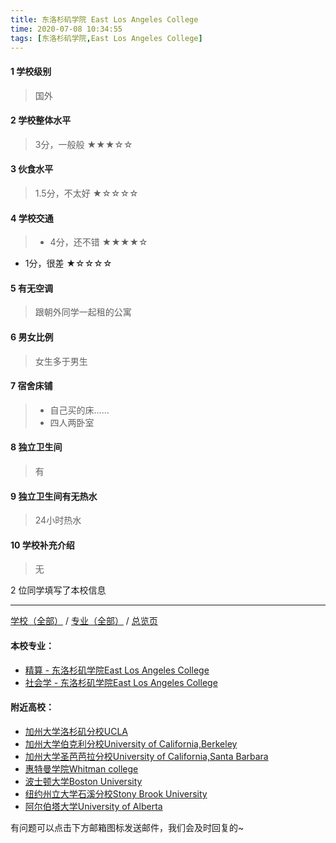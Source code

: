 ```yaml
---
title: 东洛杉矶学院 East Los Angeles College
time: 2020-07-08 10:34:55
tags: [东洛杉矶学院,East Los Angeles College]
---
```

#### 1 学校级别
> 国外


#### 2 学校整体水平
> 3分，一般般
★★★☆☆


#### 3 伙食水平
>  1.5分，不太好
★☆☆☆☆


#### 4 学校交通
> - 4分，还不错
★★★★☆
- 1分，很差
★☆☆☆☆


#### 5 有无空调
> 跟朝外同学一起租的公寓


#### 6 男女比例
> 女生多于男生


#### 7 宿舍床铺
> - 自己买的床……
> - 四人两卧室
 

#### 8 独立卫生间
> 有


#### 9 独立卫生间有无热水
> 24小时热水


#### 10 学校补充介绍
>  无

2 位同学填写了本校信息
***
[学校（全部）](https://univgo.github.io/2020/07/09/学校汇总页) / [专业（全部）](https://univgo.github.io/2020/07/09/专业汇总页) / [总览页](https://univgo.github.io/2020/07/09/总览)
#### 本校专业：
- [精算 - 东洛杉矶学院East Los Angeles College](https://univgo.github.io/2020/07/08/精算%20-%20东洛杉矶学院East%20Los%20Angeles%20College) 
- [社会学 - 东洛杉矶学院East Los Angeles College](https://univgo.github.io/2020/07/08/社会学%20-%20东洛杉矶学院East-Los-Angeles-Community-College) 

#### 附近高校：
- [加州大学洛杉矶分校UCLA](https://univgo.github.io/2020/07/08/加州大学洛杉矶分校%20UCLA)
- [加州大学伯克利分校University of California,Berkeley](https://univgo.github.io/2020/07/08/加州大学伯克利分校%20University%20of%20California,%20Berkeley) 
- [加州大学圣芭芭拉分校University of California,Santa Barbara](https://univgo.github.io/2020/07/08/加州大学圣芭芭拉分校%20University%20of%20California，Santa%20Barbara) 
- [惠特曼学院Whitman college](https://univgo.github.io/2020/07/08/惠特曼学院%20Whitman%20college) 
- [波士顿大学Boston University](https://univgo.github.io/2020/07/08/波士顿大学Boston%20University)
- [纽约州立大学石溪分校Stony Brook University](https://univgo.github.io/2020/07/08/纽约州立大学石溪分校%20Stony%20Brook%20University)
- [阿尔伯塔大学University of Alberta](https://univgo.github.io/2020/07/08/阿尔伯塔大学University%20of%20Alberta)



有问题可以点击下方邮箱图标发送邮件，我们会及时回复的~
